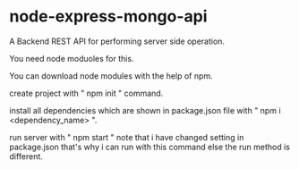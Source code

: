 # node-express-mongo-api
A Backend REST API for performing server side operation.

You need node moduoles for this.

You can download node modules with the help of npm.

create project with " npm init " command.

install all dependencies which are shown in package.json file with " npm i <dependency_name> ".

run server with " npm start " 
  note that i have changed setting in package.json that's why i can run with this command else the run method is different.
